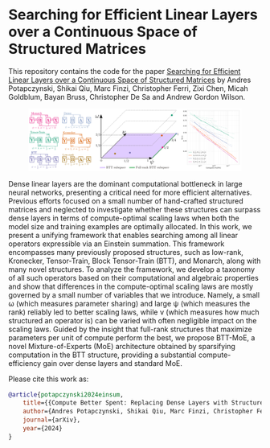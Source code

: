 # Searching for Efficient Linear Layers over a Continuous Space of Structured Matrices
This repository contains the code for the paper [Searching for Efficient Linear Layers over a Continuous Space of Structured Matrices](https://arxiv.org/abs/2406.06248)
by Andres Potapczynski, Shikai Qiu, Marc Finzi, Christopher Ferri, Zixi Chen, Micah Goldblum, Bayan Bruss, Christopher
De Sa and Andrew Gordon Wilson.

<!---
<table>
  <tr>
    <td><img src="./assets/3d.png" alt="Image 1" width="400"/></td>
    <td><img src="./assets/vecs_gpt2_smallvocab.png" alt="Image 2" width="300"/></td>
  </tr>
</table>
-->

<figure>
  <img src="./assets/3d_v3.png" alt="Fig">
</figure>

Dense linear layers are the dominant computational bottleneck in large neural networks, presenting a critical need for more efficient alternatives.
Previous efforts focused on a small number of hand-crafted structured matrices and neglected to investigate whether these structures can surpass dense layers in terms of compute-optimal scaling laws when both the model size and training examples are optimally allocated.
In this work, we present a unifying framework that enables searching among all linear operators expressible via an Einstein summation.
This framework encompasses many previously proposed structures, such as low-rank, Kronecker, Tensor-Train, Block Tensor-Train (BTT), and Monarch, along with many novel structures.
To analyze the framework, we develop a taxonomy of all such operators based on their computational and algebraic properties and show that differences in the compute-optimal scaling laws are mostly governed by a small number of variables that we introduce.
Namely, a small ω (which measures parameter sharing) and large ψ (which measures the rank) reliably led to better scaling laws, while
ν (which measures how much structured an operator is) can be varied with often negligible impact on the scaling laws.
Guided by the insight that full-rank structures that maximize parameters per unit of compute perform the best, we propose BTT-MoE, a novel Mixture-of-Experts (MoE) architecture obtained by sparsifying computation in the BTT structure, providing a substantial compute-efficiency gain over dense layers and standard MoE.

Please cite this work as:
```bibtex
@article{potapczynski2024einsum,
    title={{Compute Better Spent: Replacing Dense Layers with Structured Matrices}},
    author={Andres Potapczynski, Shikai Qiu, Marc Finzi, Christopher Ferri, Zixi Chen, Micah Goldblum, Bayan Bruss, Christopher De Sa and Andrew Gordon Wilson},
    journal={arXiv},
    year={2024}
}
```
